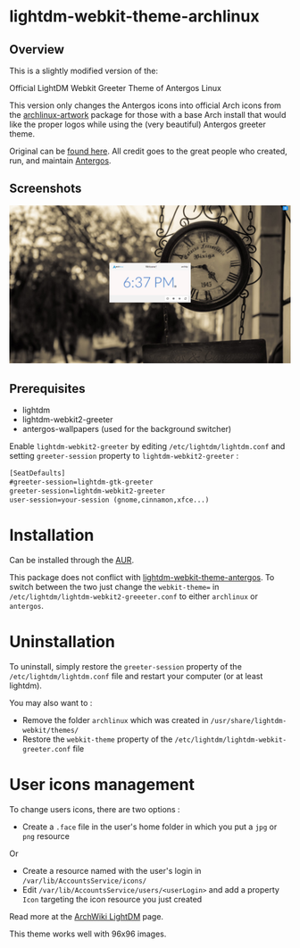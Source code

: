 # lightdm-webkit-theme-archlinux


## Overview

This is a slightly modified version of the: 

Official LightDM Webkit Greeter Theme of Antergos Linux

This version only changes the Antergos icons into official Arch icons from the 
[archlinux-artwork][4] package for those with a base Arch install that would like
the proper logos while using the (very beautiful) Antergos greeter theme.

Original can be [found here][1]. All credit goes to the great people who 
created, run, and maintain [Antergos][2].

## Screenshots
<img src="img/screenshot1.png" alt="screenshot1" />

## Prerequisites

* lightdm
* lightdm-webkit2-greeter
* antergos-wallpapers (used for the background switcher)

Enable `lightdm-webkit2-greeter` by editing `/etc/lightdm/lightdm.conf` and setting `greeter-session` property to `lightdm-webkit2-greeter` :

```
[SeatDefaults]
#greeter-session=lightdm-gtk-greeter
greeter-session=lightdm-webkit2-greeter
user-session=your-session (gnome,cinnamon,xfce...)

```

# Installation

Can be installed through the [AUR][6].

This package does not conflict with [lightdm-webkit-theme-antergos][5]. To switch
between the two just change the `webkit-theme=`  in `/etc/lightdm/lightdm-webkit2-greeeter.conf`
to either `archlinux` or `antergos`.

# Uninstallation

To uninstall, simply restore the `greeter-session` property of the `/etc/lightdm/lightdm.conf` file and restart your computer (or at least lightdm).

You may also want to :
* Remove the folder `archlinux` which was created in `/usr/share/lightdm-webkit/themes/`
* Restore the `webkit-theme` property of the `/etc/lightdm/lightdm-webkit-greeter.conf` file

# User icons management

To change users icons, there are two options :

* Create a `.face` file in the user's home folder in which you put a `jpg` or `png` resource

Or 

* Create a resource named with the user's login in `/var/lib/AccountsService/icons/`
* Edit `/var/lib/AccountsService/users/<userLogin>` and add a property `Icon` targeting the icon resource you just created

Read more at the [ArchWiki LightDM][3] page.

This theme works well with 96x96 images.


[1]: https://github.com/Antergos/lightdm-webkit-theme-antergos
[2]: http://antergos.com/
[3]: https://wiki.archlinux.org/index.php/LightDM#Changing_your_avatar
[4]: https://aur.archlinux.org/packages/archlinux-artwork/
[5]: https://aur.archlinux.org/packages/lightdm-webkit-theme-antergos/
[6]: https://aur.archlinux.org/packages/lightdm-webkit-theme-archlinux/

